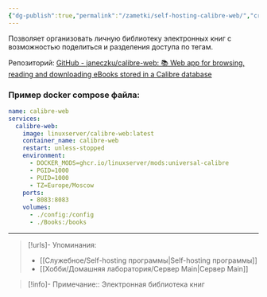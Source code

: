 ```yaml
---
{"dg-publish":true,"permalink":"/zametki/self-hosting-calibre-web/","created":"2024-07-04 01:26","updated":"2024-10-01T20:22:03+03:00"}
---
```


Позволяет организовать личную библиотеку электронных книг с возможностью поделиться и разделения доступа по тегам.

Репозиторий: [GitHub - janeczku/calibre-web: :books: Web app for browsing, reading and downloading eBooks stored in a Calibre database](https://github.com/janeczku/calibre-web)
### Пример docker compose файла:

<div class="transclusion internal-embed is-loaded"><div class="markdown-embed">





```yml
name: calibre-web
services:
  calibre-web:
    image: linuxserver/calibre-web:latest
    container_name: calibre-web
    restart: unless-stopped
    environment:
      - DOCKER_MODS=ghcr.io/linuxserver/mods:universal-calibre
      - PGID=1000
      - PUID=1000
      - TZ=Europe/Moscow
    ports:
      - 8083:8083
    volumes:
      - ./config:/config
      - ./Books:/books
```

</div></div>


---
> [!urls]- Упоминания:
> - [[Служебное/Self-hosting программы\|Self-hosting программы]]
> - [[Хобби/Домашняя лаборатория/Сервер Main\|Сервер Main]]

> [!info]-
> Примечание:: Электронная библиотека книг